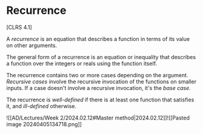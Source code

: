 # Recurrence
[CLRS 4.1] 

A *recurrence* is an equation that describes a function in terms of its value on other arguments.

The general form of a recurrence is an equation or inequality that describes a function over the integers or reals using the function itself.

The recurrence contains two or more cases depending on the argument. *Recursive cases* involve the recursive invocation of the functions on smaller inputs. If a case doesn't involve a recursive invocation, it's the *base case*.

The recurrence is *well-defined* if there is at least one function that satisfies it, and *ill-defined* otherwise.

![[AD/Lectures/Week 2/2024.02.12#Master method|2024.02.12]]![[Pasted image 20240405134718.png]]